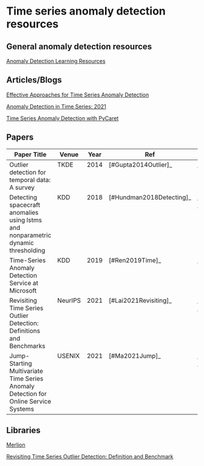 # Time series anomaly detection resources

## General anomaly detection resources
[Anomaly Detection Learning Resources](https://github.com/yzhao062/anomaly-detection-resources)



## Articles/Blogs
[Effective Approaches for Time Series Anomaly Detection](https://towardsdatascience.com/effective-approaches-for-time-series-anomaly-detection-9485b40077f1)

[Anomaly Detection in Time Series: 2021](https://neptune.ai/blog/anomaly-detection-in-time-series)

[Time Series Anomaly Detection with PyCaret](https://towardsdatascience.com/time-series-anomaly-detection-with-pycaret-706a6e2b2427)



## Papers
<table>
  <thead valign="bottom">
    <tr><th>Paper Title</th><th>Venue</th><th>Year</th><th>Ref</th><th>Materials</th>  </tr>
  </thead>
  <tbody valign="top">
    <tr>
      <td>Outlier detection for temporal data: A survey</td>
      <td>TKDE</td>
      <td>2014</td>
      <td><a><span id="user-content-id11"><span id="user-content-id1"></span>[#Gupta2014Outlier]_</span></a></td>
      <td><a href="https://www.microsoft.com/en-us/research/wp-content/uploads/2014/01/gupta14_tkde.pdf" rel="nofollow">[PDF]</a></td>
    </tr>
    <tr>
      <td>Detecting spacecraft anomalies using lstms and nonparametric dynamic thresholding</td>
      <td>KDD</td>
      <td>2018</td>
      <td><a><span id="user-content-id13"><span id="user-content-id2"></span>[#Hundman2018Detecting]_</span></a></td>
      <td><a href="https://arxiv.org/pdf/1802.04431.pdf" rel="nofollow">[PDF]</a>, <a href="https://github.com/khundman/telemanom">[Code]</a></td>
    </tr>
    <tr>
      <td>Time-Series Anomaly Detection Service at Microsoft</td>
      <td>KDD</td>
      <td>2019</td>
      <td><a><span id="user-content-id15"><span id="user-content-id4"></span>[#Ren2019Time]_</span></a></td>
      <td><a href="https://arxiv.org/pdf/1906.03821.pdf" rel="nofollow">[PDF]</a></td>
    </tr>
    <tr>
      <td>Revisiting Time Series Outlier Detection: Definitions and Benchmarks</td>
      <td>NeurIPS</td>
      <td>2021</td>
      <td><a><span id="user-content-id17"><span id="user-content-id6"></span>[#Lai2021Revisiting]_</span></a></td>
      <td><a href="https://openreview.net/pdf?id=r8IvOsnHchr" rel="nofollow">[PDF]</a>, <a href="https://github.com/datamllab/tods/tree/benchmark">[Code]</a></td>
    </tr>
    <tr>
      <td>Jump-Starting Multivariate Time Series Anomaly Detection for Online Service Systems</td>
      <td>USENIX</td>
      <td>2021</td>
      <td><a><span id="user-content-id18"><span id="user-content-id18"></span>[#Ma2021Jump]_</span></a></td>
      <td><a href="https://www.usenix.org/system/files/atc21-ma.pdf" rel="nofollow">[PDF]</a>, <a href="https://youtu.be/tm4HwA75Q28">[Video]</a></td>
    </tr>
  </tbody>
</table>


## Libraries
[Merlion](https://arxiv.org/pdf/2109.09265v1.pdf)

[Revisiting Time Series Outlier Detection: Definition and Benchmark](https://github.com/datamllab/tods/tree/benchmark)
